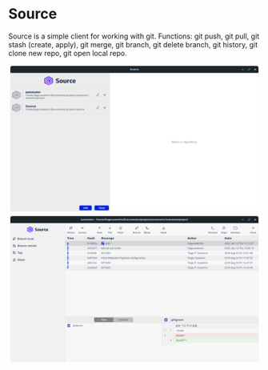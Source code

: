 # Source
Source is a simple client for working with git. Functions: git push, git pull, git stash (create, apply), git merge, git branch, git delete branch, git history, git clone new repo, git open local repo.


![All repositories](https://github.com/tiagocasemiro/Source/blob/master/images/all-repositories.png)
![All repositories](images/automator-dashboard.png)
